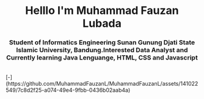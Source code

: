

<h1 align="center">Helllo I'm Muhammad Fauzan Lubada </h1>
<h3 align="center">Student of Informatics Engineering Sunan Gunung Djati State Islamic University, Bandung.Interested  Data Analyst and Currently learning Java Lenguange, HTML, CSS and Javascript </h3>
<br>
[-](https://github.com/MuhammadFauzanL/MuhammadFauzanL/assets/141022549/7c8d2f25-a074-49e4-9fbb-0436b02aab4a)




<!---
MuhammadFauzanL/MuhammadFauzanL is a ✨ special ✨ repository because its `README.md` (this file) appears on your GitHub profile.
You can click the Preview link to take a look at your changes.
--->
